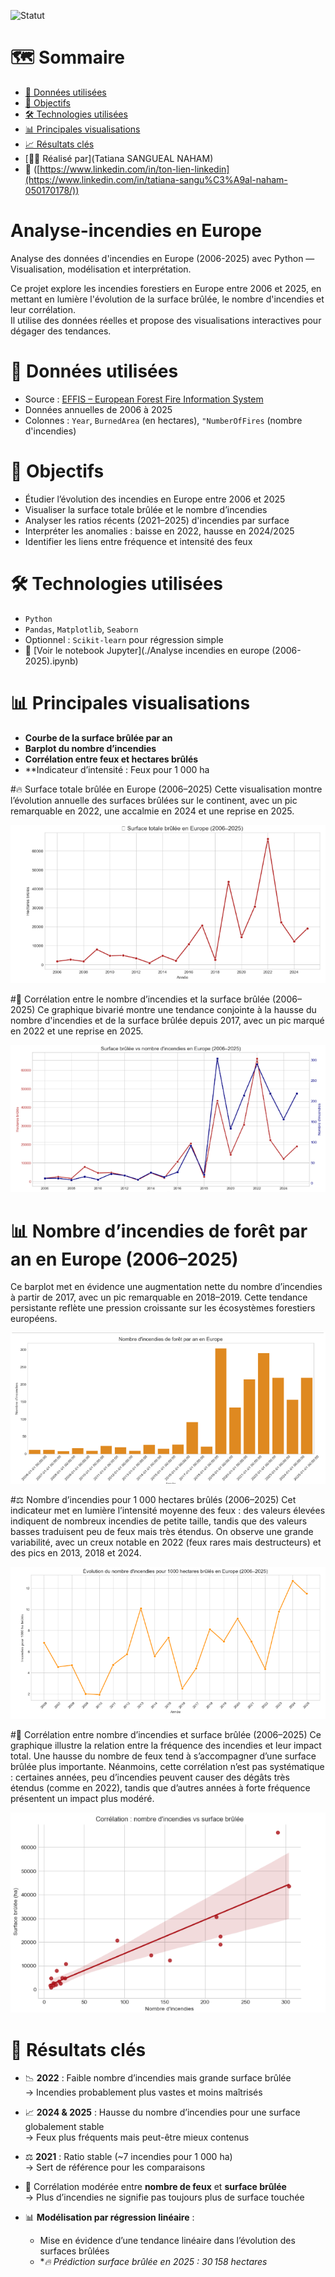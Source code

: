 ![Statut](https://img.shields.io/badge/🔥_Projet-Actif-EA4C4C.svg)

# 🗺️ Sommaire

- [📁 Données utilisées](#-données-utilisées)
- [🎯 Objectifs](#-objectifs)
- [🛠️ Technologies utilisées](#-technologies-utilisées)
- [📊 Principales visualisations](#-principales-visualisations)
- [📈 Résultats clés](#-résultats-clés)
- [👩‍💻 Réalisé par](Tatiana SANGUEAL NAHAM)
- 🔗 ([https://www.linkedin.com/in/ton-lien-linkedin](https://www.linkedin.com/in/tatiana-sangu%C3%A9al-naham-050170178/))


# Analyse-incendies en Europe
Analyse des données d'incendies en Europe (2006-2025) avec Python — Visualisation, modélisation et interprétation.

Ce projet explore les incendies forestiers en Europe entre 2006 et 2025, en mettant en lumière l'évolution de la surface brûlée, le nombre d'incendies et leur corrélation.  
Il utilise des données réelles et propose des visualisations interactives pour dégager des tendances.
#   📁 Données utilisées

- Source : [EFFIS – European Forest Fire Information System](https://effis.jrc.ec.europa.eu/)
- Données annuelles de 2006 à 2025
- Colonnes : `Year`, `BurnedArea` (en hectares), `"NumberOfFires` (nombre d'incendies)
# 🎯 Objectifs

- Étudier l’évolution des incendies en Europe entre 2006 et 2025
- Visualiser la surface totale brûlée et le nombre d’incendies
- Analyser les ratios récents (2021–2025) d'incendies par surface
- Interpréter les anomalies : baisse en 2022, hausse en 2024/2025
- Identifier les liens entre fréquence et intensité des feux
  
# 🛠️ Technologies utilisées

- `Python`
- `Pandas`, `Matplotlib`, `Seaborn`
- Optionnel : `Scikit-learn` pour régression simple
- 📘 [Voir le notebook Jupyter](./Analyse incendies en europe (2006-2025).ipynb)




 # 📊 Principales visualisations

- **Courbe de la surface brûlée par an**  
- **Barplot du nombre d’incendies**
- **Corrélation entre feux et hectares brûlés**
- **Indicateur d’intensité : Feux pour 1 000 ha

 #🔥 Surface totale brûlée en Europe (2006–2025)
Cette visualisation montre l’évolution annuelle des surfaces brûlées sur le continent, avec un pic remarquable en 2022, une accalmie en 2024 et une reprise en 2025.

![Surface brûlée](surface_brulee_europe_2006_2025.png)

#🔄 Corrélation entre le nombre d’incendies et la surface brûlée (2006–2025)
Ce graphique bivarié montre une tendance conjointe à la hausse du nombre d'incendies et de la surface brûlée depuis 2017, avec un pic marqué en 2022 et une reprise en 2025.

![Surface vs incendies](surface_vs_incendies_2006_2025.png)

# 📊 Nombre d’incendies de forêt par an en Europe (2006–2025)
Ce barplot met en évidence une augmentation nette du nombre d’incendies à partir de 2017, avec un pic remarquable en 2018–2019. Cette tendance persistante reflète une pression croissante sur les écosystèmes forestiers européens.

![Nombre d’incendies](nb_incendies_europe_2006_2025.png)

#⚖️ Nombre d’incendies pour 1 000 hectares brûlés (2006–2025)
Cet indicateur met en lumière l’intensité moyenne des feux : des valeurs élevées indiquent de nombreux incendies de petite taille, tandis que des valeurs basses traduisent peu de feux mais très étendus. On observe une grande variabilité, avec un creux notable en 2022 (feux rares mais destructeurs) et des pics en 2013, 2018 et 2024.

![Ratio feux pour 1000ha brûlés](nb_feux_par_1000ha_2006_2025.png)

#🔗 Corrélation entre nombre d’incendies et surface brûlée (2006–2025)
Ce graphique illustre la relation entre la fréquence des incendies et leur impact total. Une hausse du nombre de feux tend à s’accompagner d’une surface brûlée plus importante. Néanmoins, cette corrélation n’est pas systématique : certaines années, peu d’incendies peuvent causer des dégâts très étendus (comme en 2022), tandis que d’autres années à forte fréquence présentent un impact plus modéré.

![Corrélation incendies / surface](correlation_incendies_surface_2006_2025.png)









# 🚀 Résultats clés

- 📉 **2022** : Faible nombre d’incendies mais grande surface brûlée  
  → Incendies probablement plus vastes et moins maîtrisés

- 📈 **2024 & 2025** : Hausse du nombre d’incendies pour une surface globalement stable  
  → Feux plus fréquents mais peut-être mieux contenus

- ⚖️ **2021** : Ratio stable (~7 incendies pour 1 000 ha)  
  → Sert de référence pour les comparaisons

- 🔁 Corrélation modérée entre **nombre de feux** et **surface brûlée**  
  → Plus d’incendies ne signifie pas toujours plus de surface touchée

- 📊 **Modélisation par régression linéaire** :
  - Mise en évidence d’une tendance linéaire dans l’évolution des surfaces brûlées
  - **🔥 Prédiction surface brûlée en 2025 : 30 158 hectares*

